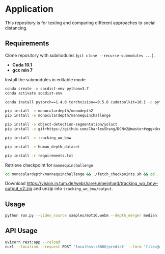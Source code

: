 # Application
This repository is for testing and comparing different approaches to social distancing.

## Requirements

Clone repository with submodules (`git clone --recurse-submodules ...`).

- **Cuda 10.1**
- **gcc min 7**

Install the submodules in editable mode
```bash
conda create -n socdist-env python=3.7
conda activate socdist-env

conda install pytorch==1.4.0 torchvision==0.5.0 cudatoolkit=10.1 -c pytorch

pip install -e monoculardepth/monodepth2
pip install -e monoculardepth/mannequinchallenge

pip install -e object-detection-segmentation/yolact 
pip install -e git+https://github.com/CharlesShang/DCNv2@master#egg=dcnv2

pip install -e tracking_wo_bnw

pip install -e human_depth_dataset

pip install -r requirements.txt
```
Retrieve checkpoint for `mannequinchallenge`
```bash
cd monoculardepth/mannequinchallenge && ./fetch_checkpoints.sh && cd ../..
```

Download https://vision.in.tum.de/webshare/u/meinhard/tracking_wo_bnw-output_v2.zip and unzip into `tracking_wo_bnw/output`.

## Usage
```bash
python run.py --video_source samples/mot16.webm --depth_merger median
```

## API Usage
```bash
uvicorn rest:app --reload
curl --location --request POST 'localhost:8000/predict' --form 'file=@example_image.jpg'
```
